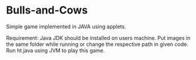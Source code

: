 # Bulls-and-Cows
Simple game implemented in JAVA using applets.

Requirement: Java JDK should be installed on users machine.
Put images in the same folder while running or change the respective path in given code. Run ht.java using JVM to play this game.
